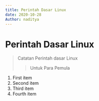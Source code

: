 ```yaml
---
title: Perintah Dasar Linux
date: 2020-10-28
Author: naditya
---
```

# Perintah Dasar Linux
> Catatan Perintah dasar Linux
>
> > Untuk Para Pemula

1. First item
2. Second item
3. Third item
4. Fourth item
